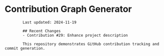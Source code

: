 # Contribution Graph Generator
            
            Last updated: 2024-11-19
            
            ## Recent Changes
            - Contribution #29: Enhance project description
            
            This repository demonstrates GitHub contribution tracking and commit generation.
        